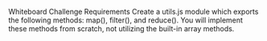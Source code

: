 Whiteboard Challenge
Requirements
Create a utils.js module which exports the following methods: map(), filter(), and reduce(). You will implement these methods from scratch, not utilizing the built-in array methods.